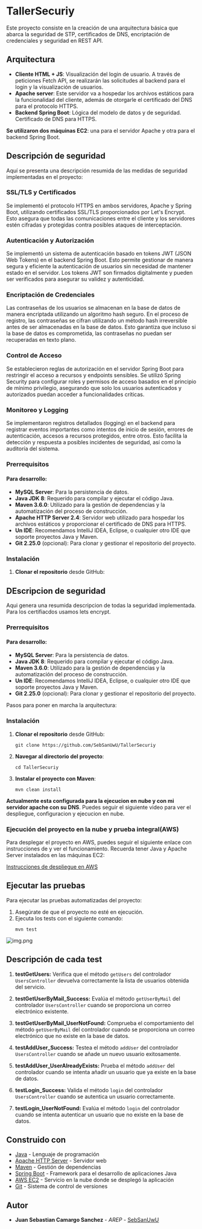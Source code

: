 # TallerSecuriy

Este proyecto consiste en la creación de una arquitectura básica que abarca la seguridad de STP, certificados de DNS, encriptación de credenciales y seguridad en REST API.

## Arquitectura

- **Cliente HTML + JS**: Visualización del login de usuario. A través de peticiones Fetch API, se realizarán las solicitudes al backend para el login y la visualización de usuarios.
- **Apache server**: Este servidor va a hospedar los archivos estáticos para la funcionalidad del cliente, además de otorgarle el certificado del DNS para el protocolo HTTPS.
- **Backend Spring Boot**: Lógica del modelo de datos y de seguridad. Certificado de DNS para HTTPS.

**Se utilizaron dos máquinas EC2**: una para el servidor Apache y otra para el backend Spring Boot.

## Descripción de seguridad

Aquí se presenta una descripción resumida de las medidas de seguridad implementadas en el proyecto:

### SSL/TLS y Certificados

Se implementó el protocolo HTTPS en ambos servidores, Apache y Spring Boot, utilizando certificados SSL/TLS proporcionados por Let's Encrypt. Esto asegura que todas las comunicaciones entre el cliente y los servidores estén cifradas y protegidas contra posibles ataques de interceptación.

### Autenticación y Autorización

Se implementó un sistema de autenticación basado en tokens JWT (JSON Web Tokens) en el backend Spring Boot. Esto permite gestionar de manera segura y eficiente la autenticación de usuarios sin necesidad de mantener estado en el servidor. Los tokens JWT son firmados digitalmente y pueden ser verificados para asegurar su validez y autenticidad.

### Encriptación de Credenciales

Las contraseñas de los usuarios se almacenan en la base de datos de manera encriptada utilizando un algoritmo hash seguro. En el proceso de registro, las contraseñas se cifran utilizando un método hash irreversible antes de ser almacenadas en la base de datos. Esto garantiza que incluso si la base de datos es comprometida, las contraseñas no puedan ser recuperadas en texto plano.

### Control de Acceso

Se establecieron reglas de autorización en el servidor Spring Boot para restringir el acceso a recursos y endpoints sensibles. Se utilizó Spring Security para configurar roles y permisos de acceso basados en el principio de mínimo privilegio, asegurando que solo los usuarios autenticados y autorizados puedan acceder a funcionalidades críticas.

### Monitoreo y Logging

Se implementaron registros detallados (logging) en el backend para registrar eventos importantes como intentos de inicio de sesión, errores de autenticación, accesos a recursos protegidos, entre otros. Esto facilita la detección y respuesta a posibles incidentes de seguridad, así como la auditoría del sistema.

### Prerrequisitos

#### Para desarrollo:

- **MySQL Server**: Para la persistencia de datos.
- **Java JDK 8**: Requerido para compilar y ejecutar el código Java.
- **Maven 3.6.0**: Utilizado para la gestión de dependencias y la automatización del proceso de construcción.
- **Apache HTTP Server 2.4**: Servidor web utilizado para hospedar los archivos estáticos y proporcionar el certificado de DNS para HTTPS.
- **Un IDE**: Recomendamos IntelliJ IDEA, Eclipse, o cualquier otro IDE que soporte proyectos Java y Maven.
- **Git 2.25.0** (opcional): Para clonar y gestionar el repositorio del proyecto.

### Instalación

1. **Clonar el repositorio** desde GitHub:

## DEscripcion de seguridad

Aqui genera una resumida descripcion de todas la seguridad implementada. Para los certifiacdos usamos lets encrypt.

### Prerrequisitos

#### Para desarrollo:

- **MySQL Server**: Para la persistencia de datos.
- **Java JDK 8**: Requerido para compilar y ejecutar el código Java.
- **Maven 3.6.0**: Utilizado para la gestión de dependencias y la automatización del proceso de construcción.
- **Un IDE**: Recomendamos IntelliJ IDEA, Eclipse, o cualquier otro IDE que soporte proyectos Java y Maven.
- **Git 2.25.0** (opcional): Para clonar y gestionar el repositorio del proyecto.

Pasos para poner en marcha la arquitectura:

### Instalación

1. **Clonar el repositorio** desde GitHub:
   ```
   git clone https://github.com/SebSanUwU/TallerSecuriy
   ```

2. **Navegar al directorio del proyecto**:
   ```
   cd TallerSecuriy
   ```

3. **Instalar el proyecto con Maven**:
   ```
   mvn clean install

**Actualmente esta configurada para la ejecucion en nube y con mi servidor apache con su DNS**. Puedes seguir el siguiente video para ver el despliegue, configuracion y ejecucion en nube.

### Ejecución del proyecto en la nube y prueba integral(AWS)

Para desplegar el proyecto en AWS, puedes seguir el siguiente enlace con instrucciones de  y ver el funcionamiento. Recuerda tener Java y Apache Server instalados en las máquinas EC2:

[Instrucciones de despliegue en AWS](https://drive.google.com/file/d/1dYY2hZQihnh4LtcmY8j87fzsQ5VvXu4G/view?usp=sharing)

## Ejecutar las pruebas

Para ejecutar las pruebas automatizadas del proyecto:

1. Asegúrate de que el proyecto no esté en ejecución.
2. Ejecuta los tests con el siguiente comando:
   ```
   mvn test
   ```
![img.png](content/img.png)

## Descripción de cada test

1. **testGetUsers:** Verifica que el método `getUsers` del controlador `UsersController` devuelva correctamente la lista de usuarios obtenida del servicio.

2. **testGetUserByMail_Success:** Evalúa el método `getUserByMail` del controlador `UsersController` cuando se proporciona un correo electrónico existente.

3. **testGetUserByMail_UserNotFound:** Comprueba el comportamiento del método `getUserByMail` del controlador cuando se proporciona un correo electrónico que no existe en la base de datos.

4. **testAddUser_Success:** Testea el método `addUser` del controlador `UsersController` cuando se añade un nuevo usuario exitosamente.

5. **testAddUser_UserAlreadyExists:** Prueba el método `addUser` del controlador cuando se intenta añadir un usuario que ya existe en la base de datos.

6. **testLogin_Success:** Valida el método `login` del controlador `UsersController` cuando se autentica un usuario correctamente.

7. **testLogin_UserNotFound:** Evalúa el método `login` del controlador cuando se intenta autenticar un usuario que no existe en la base de datos.

## Construido con

* [Java](https://www.java.com) - Lenguaje de programación
* [Apache HTTP Server](https://httpd.apache.org/) - Servidor web
* [Maven](https://maven.apache.org/) - Gestión de dependencias
* [Spring Boot](https://spring.io/projects/spring-boot) - Framework para el desarrollo de aplicaciones Java
* [AWS EC2](https://aws.amazon.com/ec2/) - Servicio en la nube donde se desplegó la aplicación
* [Git](https://git-scm.com/) - Sistema de control de versiones

## Autor

* **Juan Sebastian Camargo Sanchez** - *AREP* - [SebSanUwU](https://github.com/SebSanUwU)